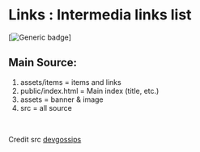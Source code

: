 # Links : Intermedia links list

[![Generic badge](https://img.shields.io/badge/Build-Success-<COLOR>.svg)] 


## Main Source:
1. assets/items = items and links
2. public/index.html = Main index (title, etc.)
4. assets = banner & image
5. src = all source
<br>


Credit src
<a href="https://github.com/devgossips">devgossips</a>

